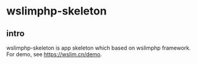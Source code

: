 # wslimphp-skeleton

## intro
wslimphp-skeleton is app skeleton which based on wslimphp framework.
For demo, see https://wslim.cn/demo.

